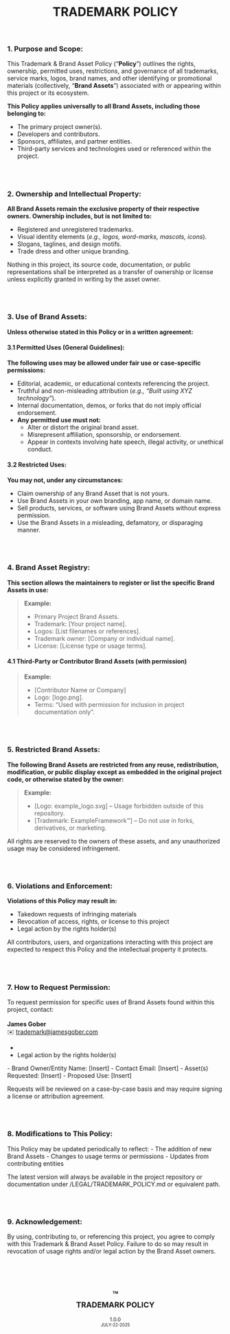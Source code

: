 <div id="top">
    <h1 align="center">
        <strong>TRADEMARK POLICY</strong>
    </h1>
    <br>
</div>

<h3>1. Purpose and Scope:</h3>
<p>
    This Trademark & Brand Asset Policy (“<b>Policy</b>”) outlines the rights, ownership, permitted uses, restrictions, and governance of all trademarks, service marks, logos, brand names, and other identifying or promotional materials (collectively, “<b>Brand Assets</b>”) associated with or appearing within this project or its ecosystem.
</p>

<b>This Policy applies universally to all Brand Assets, including those belonging to:</b>
<ul>
    <li>The primary project owner(s).</li>
    <li>Developers and contributors.</li>
    <li>Sponsors, affiliates, and partner entities.</li>
    <li>Third-party services and technologies used or referenced within the project.</li>
</ul>

<h2></h2><br>

<h3>2. Ownership and Intellectual Property:</h3>
<b>
    All Brand Assets remain the exclusive property of their respective owners. Ownership includes, but is not limited to:
</b>
<ul>
    <li>Registered and unregistered trademarks.</li>
    <li>Visual identity elements (<i>e.g., logos, word-marks, mascots, icons</i>).</li>
    <li>Slogans, taglines, and design motifs.</li>
    <li>Trade dress and other unique branding.</li>
</ul>
<p>
    Nothing in this project, its source code, documentation, or public representations shall be interpreted as a transfer of ownership or license unless explicitly granted in writing by the asset owner.
</p>

<h2></h2><br>

<h3>3. Use of Brand Assets:</h3>
<b>Unless otherwise stated in this Policy or in a written agreement:</b>


<h4>3.1 Permitted Uses (General Guidelines):</h4>
<b>The following uses may be allowed under fair use or case-specific permissions:</b>
<ul>
    <li>Editorial, academic, or educational contexts referencing the project.</li>
    <li>Truthful and non-misleading attribution (<i>e.g., “Built using XYZ technology”</i>).</li>
    <li>Internal documentation, demos, or forks that do not imply official endorsement.</li>
    <li>
        <b>Any permitted use must not:</b>
        <ul>
            <li>Alter or distort the original brand asset.</li>
            <li>Misrepresent affiliation, sponsorship, or endorsement.</li>
            <li>Appear in contexts involving hate speech, illegal activity, or unethical conduct.</li>
        </ul>
    </li>
</ul>


<h4>3.2 Restricted Uses:</h4>
<b>You may not, under any circumstances:</b>
<ul>
    <li>Claim ownership of any Brand Asset that is not yours.</li>
    <li>Use Brand Assets in your own branding, app name, or domain name.</li>
    <li>Sell products, services, or software using Brand Assets without express permission.</li>
    <li>Use the Brand Assets in a misleading, defamatory, or disparaging manner.</li>
</ul>

<h2></h2><br>

<h3>4. Brand Asset Registry:</h3>
<b>This section allows the maintainers to register or list the specific Brand Assets in use:</b>
<blockquote>
<b>Example:</b>
<ul>
    <li>Primary Project Brand Assets.</li>
    <li>Trademark: [Your project name].</li>
    <li>Logos: [List filenames or references].</li>
    <li>Trademark owner: [Company or individual name].</li>
    <li>License: [License type or usage terms].</li>
</ul>
</blockquote>


<h4>4.1 Third-Party or Contributor Brand Assets (with permission)</h3>
<blockquote>
<b>Example:</b>
<ul>
    <li>[Contributor Name or Company]</li>
    <li>Logo: [logo.png].</li>
    <li>Terms: “Used with permission for inclusion in project documentation only”.</li>
</ul>
</blockquote>

<h2></h2><br>

<h3>5. Restricted Brand Assets:</h3>
<b>
    The following Brand Assets are restricted from any reuse, redistribution, modification, or public display except as embedded in the original project code, or otherwise stated by the owner:
</b>

<blockquote>
<b>Example:</b>
<ul>
    <li>[Logo: example_logo.svg] – Usage forbidden outside of this repository.</li>
    <li>[Trademark: ExampleFramework™] – Do not use in forks, derivatives, or marketing.</li>
</ul>
</blockquote>

<p>
    All rights are reserved to the owners of these assets, and any unauthorized usage may be considered infringement.
</p>

<h2></h2><br>

<h3>6. Violations and Enforcement:</h3>
<b>Violations of this Policy may result in:</b>
<ul>
    <li>Takedown requests of infringing materials</li>
    <li>Revocation of access, rights, or license to this project</li>
    <li>Legal action by the rights holder(s)</li>
</ul>
<p>
All contributors, users, and organizations interacting with this project are expected to respect this Policy and the intellectual property it protects.
</p>

<h2></h2><br>

<h3>7. How to Request Permission:</h3>
<b></b>
<p>
    To request permission for specific uses of Brand Assets found within this project, contact:
    <br><br>
    <b>James Gober</b>
    <br>
    ✉️ <a href="mailto:trademark@jamesgober.com?subject=Brand%20Permission%20Request&body=Asset(s)%20Requested%3A%20%0A%0AProposed%20Use%3A%20%0A">trademark@jamesgober.com</a>
    </p>
<ul>
    <li>
    </li>
    <li>Legal action by the rights holder(s)</li>
</ul>
- Brand Owner/Entity Name: [Insert]
- Contact Email: [Insert]
- Asset(s) Requested: [Insert]
- Proposed Use: [Insert]

Requests will be reviewed on a case-by-case basis and may require signing a license or attribution agreement.

<h2></h2><br>

<h3>8. Modifications to This Policy:</h3>
This Policy may be updated periodically to reflect:
- The addition of new Brand Assets
- Changes to usage terms or permissions
- Updates from contributing entities

The latest version will always be available in the project repository or documentation under /LEGAL/TRADEMARK_POLICY.md or equivalent path.

<h2></h2><br>

<h3>9. Acknowledgement:</h3>  
By using, contributing to, or referencing this project, you agree to comply with this Trademark & Brand Asset Policy. Failure to do so may result in revocation of usage rights and/or legal action by the Brand Asset owners.


<div  align="center">
    <br><br><br>
    <h2>&trade;<br><sub>TRADEMARK POLICY</sub></h2>
    <sup><span>1.0.0<span><br><sup>JULY-22-2025</sup></sup>
</div>